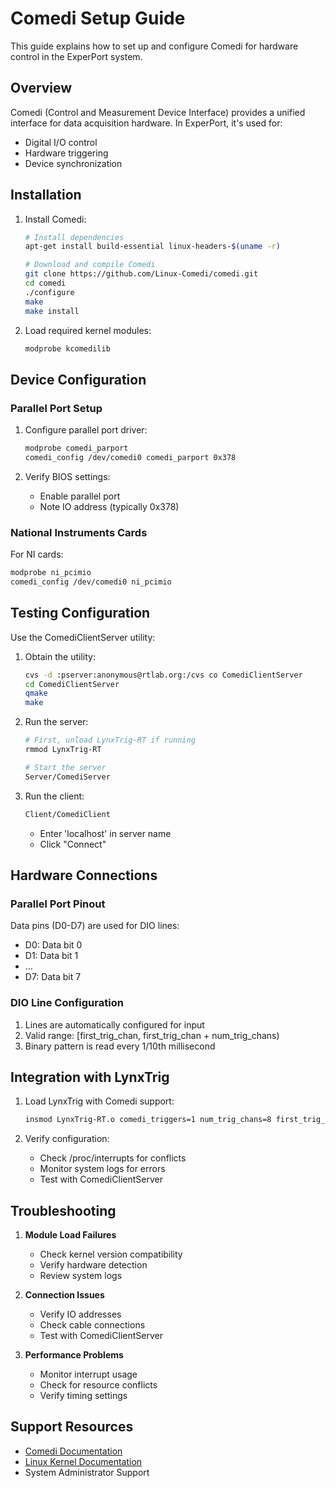 # Comedi Setup Guide

This guide explains how to set up and configure Comedi for hardware control in the ExperPort system.

## Overview

Comedi (Control and Measurement Device Interface) provides a unified interface for data acquisition hardware. In ExperPort, it's used for:

- Digital I/O control
- Hardware triggering
- Device synchronization

## Installation

1. Install Comedi:

   ```bash
   # Install dependencies
   apt-get install build-essential linux-headers-$(uname -r)
   
   # Download and compile Comedi
   git clone https://github.com/Linux-Comedi/comedi.git
   cd comedi
   ./configure
   make
   make install
   ```

2. Load required kernel modules:

   ```bash
   modprobe kcomedilib
   ```

## Device Configuration

### Parallel Port Setup

1. Configure parallel port driver:

   ```bash
   modprobe comedi_parport
   comedi_config /dev/comedi0 comedi_parport 0x378
   ```

2. Verify BIOS settings:
   - Enable parallel port
   - Note IO address (typically 0x378)

### National Instruments Cards

For NI cards:

```bash
modprobe ni_pcimio
comedi_config /dev/comedi0 ni_pcimio
```

## Testing Configuration

Use the ComediClientServer utility:

1. Obtain the utility:

   ```bash
   cvs -d :pserver:anonymous@rtlab.org:/cvs co ComediClientServer
   cd ComediClientServer
   qmake
   make
   ```

2. Run the server:

   ```bash
   # First, unload LynxTrig-RT if running
   rmmod LynxTrig-RT
   
   # Start the server
   Server/ComediServer
   ```

3. Run the client:

   ```bash
   Client/ComediClient
   ```

   - Enter 'localhost' in server name
   - Click "Connect"

## Hardware Connections

### Parallel Port Pinout

Data pins (D0-D7) are used for DIO lines:

- D0: Data bit 0
- D1: Data bit 1
- ...
- D7: Data bit 7

### DIO Line Configuration

1. Lines are automatically configured for input
2. Valid range: [first_trig_chan, first_trig_chan + num_trig_chans)
3. Binary pattern is read every 1/10th millisecond

## Integration with LynxTrig

1. Load LynxTrig with Comedi support:

   ```bash
   insmod LynxTrig-RT.o comedi_triggers=1 num_trig_chans=8 first_trig_chan=0
   ```

2. Verify configuration:
   - Check /proc/interrupts for conflicts
   - Monitor system logs for errors
   - Test with ComediClientServer

## Troubleshooting

1. **Module Load Failures**
   - Check kernel version compatibility
   - Verify hardware detection
   - Review system logs

2. **Connection Issues**
   - Verify IO addresses
   - Check cable connections
   - Test with ComediClientServer

3. **Performance Problems**
   - Monitor interrupt usage
   - Check for resource conflicts
   - Verify timing settings

## Support Resources

- [Comedi Documentation](http://www.comedi.org)
- [Linux Kernel Documentation](https://www.kernel.org/doc/html/latest/)
- System Administrator Support
